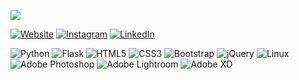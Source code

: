 ![](https://media.giphy.com/media/m2Q7FEc0bEr4I/giphy.gif)

[![Website](https://img.shields.io/badge/Website-opphoto-informational?style=flat-square&logo=squarespace)](https://opphoto.squarespace.com)
[![Instagram](https://img.shields.io/badge/Instagram-oprince.photo-%23E4405F?style=flat-square&logo=instagram&logoColor=white)](https://www.instagram.com/oprince.photo)
[![LinkedIn](https://img.shields.io/badge/LinkedIn-oprince-%230077B5?style=flat-square&logo=linkedin&logoColor=white)](https://www.linkedin.com/in/oprince-dev/)

![Python](https://img.shields.io/badge/-python-3776AB?style=flat-square&logo=Python&logoColor=white)
![Flask](https://img.shields.io/badge/-Flask-000000?style=flat-square&logo=Flask&logoColor=white)
![HTML5](https://img.shields.io/badge/-HTML5-E34F26?style=flat-square&logo=Html5&logoColor=white)
![CSS3](https://img.shields.io/badge/-CSS3-1572B6?style=flat-square&logo=css3)
![Bootstrap](https://img.shields.io/badge/-Bootstrap-563D7C?style=flat-square&logo=bootstrap)
![jQuery](https://img.shields.io/badge/-jQuery-0769AD?style=flat-square&logo=css3)
![Linux](https://img.shields.io/badge/-Linux-FCC624?style=flat-square&logo=Linux&logoColor=white)
![Adobe Photoshop](https://img.shields.io/badge/-Photoshop-31A8FF?style=flat-square&logo=Adobe-Photoshop&logoColor=white)
![Adobe Lightroom](https://img.shields.io/badge/-Lightroom-31A8FF?style=flat-square&logo=Adobe-Lightroom-CC&logoColor=white)
![Adobe XD](https://img.shields.io/badge/-XD-FF26BE?style=flat-square&logo=Adobe-XD&logoColor=white)
